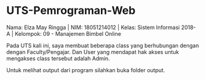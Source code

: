 # UTS-Pemrograman-Web
Nama: Elza May Ringga | 
NIM: 18051214012 | 
Kelas: Sistem Informasi 2018-A | 
Kelompok: 09 - Manajemen Bimbel Online

Pada UTS kali ini, saya membuat beberapa class yang berhubungan dengan dengan Faculty/Pengajar.
Dan User yang mendapat hak akses untuk mengakses class tersebut adalah Admin.

Untuk melihat output dari program silahkan buka folder output.
